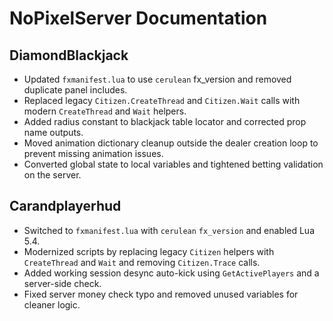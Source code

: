 # NoPixelServer Documentation

## DiamondBlackjack
- Updated `fxmanifest.lua` to use `cerulean` fx_version and removed duplicate panel includes.
- Replaced legacy `Citizen.CreateThread` and `Citizen.Wait` calls with modern `CreateThread` and `Wait` helpers.
- Added radius constant to blackjack table locator and corrected prop name outputs.
- Moved animation dictionary cleanup outside the dealer creation loop to prevent missing animation issues.
- Converted global state to local variables and tightened betting validation on the server.

## Carandplayerhud
- Switched to `fxmanifest.lua` with `cerulean` `fx_version` and enabled Lua 5.4.
- Modernized scripts by replacing legacy `Citizen` helpers with `CreateThread` and `Wait` and removing `Citizen.Trace` calls.
- Added working session desync auto-kick using `GetActivePlayers` and a server-side check.
- Fixed server money check typo and removed unused variables for cleaner logic.
